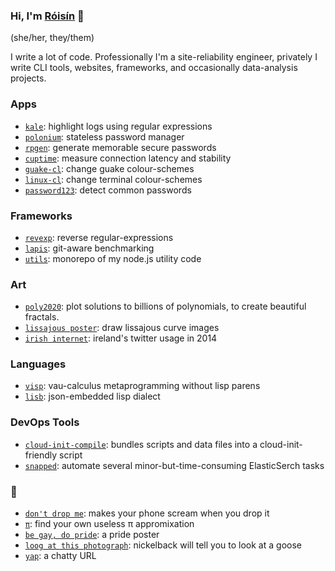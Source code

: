 ### Hi, I'm [Róisín](https://www.nameshouts.com/names/all-languages/pronounce-roisin) 👋

(she/her, they/them)

I write a lot of code. Professionally I'm a site-reliability engineer, privately I write CLI tools, websites, frameworks, and occasionally data-analysis projects.

### Apps

- [`kale`](https://github.com/rgrannell1/kale): highlight logs using regular expressions
- [`polonium`](https://github.com/rgrannell1/polonium): stateless password manager
- [`rpgen`](https://github.com/rgrannell1/rpgen): generate memorable secure passwords
- [`cuptime`](https://github.com/rgrannell1/cuptime): measure connection latency and stability
- [`guake-cl`](https://github.com/rgrannell1/guake-cl): change guake colour-schemes
- [`linux-cl`](https://github.com/rgrannell1/linux-cl): change terminal colour-schemes
- [`password123`](https://github.com/rgrannell1/password123.js): detect common passwords

### Frameworks

- [`revexp`](https://github.com/rgrannell1/revexp): reverse regular-expressions
- [`lapis`](https://github.com/rgrannell1/lapis): git-aware benchmarking
- [`utils`](https://github.com/rgrannell1/utils): monorepo of my node.js utility code

### Art

- [`poly2020`](https://github.com/rgrannell1/poly2020): plot solutions to billions of polynomials, to create beautiful fractals.
- [`lissajous poster`](https://github.com/rgrannell1/lissajous-poster): draw lissajous curve images
- [`irish internet`](https://github.com/rgrannell1/irish-internet): ireland's twitter usage in 2014

### Languages

- [`visp`](https://github.com/rgrannell1/visp): vau-calculus metaprogramming without lisp parens
- [`lisb`](https://github.com/rgrannell1/lisb): json-embedded lisp dialect


### DevOps Tools

- [`cloud-init-compile`](https://github.com/rgrannell1/cloud-init-compile): bundles scripts and data files into a cloud-init-friendly script
- [`snapped`](https://github.com/rgrannell1/snapped): automate several minor-but-time-consuming ElasticSerch tasks

### 💩

- [`don't drop me`](https://github.com/rgrannell1/don-t-drop-me): makes your phone scream when you drop it
- [`π`](https://github.com/rgrannell1/pi): find your own useless π appromixation
- [`be gay, do pride`](https://github.com/rgrannell1/be-gay-do-crime): a pride poster
- [`loog at this photograph`](https://github.com/rgrannell1/loogatthisphotograph): nickelback will tell you to look at a goose
- [`yap`](https://github.com/rgrannell1/yap): a chatty URL

